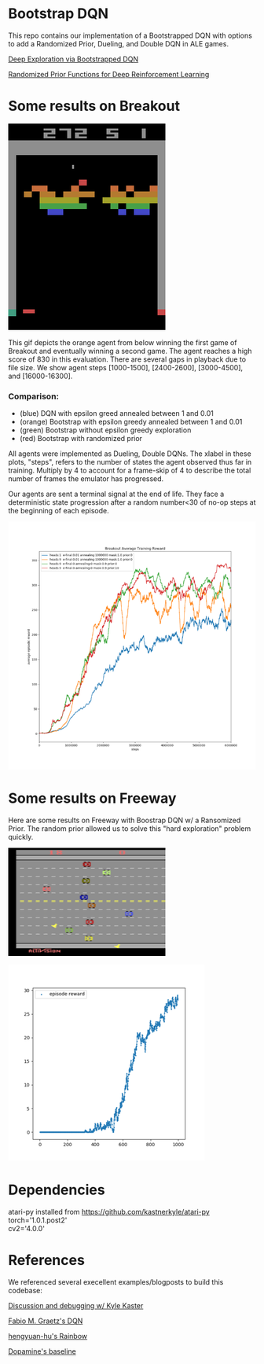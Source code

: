 # Bootstrap DQN

This repo contains our implementation of a Bootstrapped DQN with options to add a Randomized Prior, Dueling, and Double DQN in ALE games. 

[Deep Exploration via Bootstrapped DQN](https://arxiv.org/abs/1602.04621)

[Randomized Prior Functions for Deep Reinforcement Learning](https://arxiv.org/abs/1806.03335)

# Some results on Breakout

![alt text](figs/breakout_winning_gaps.gif?raw=true "Breakout Agent - Bootstrap, Prior")

This gif depicts the orange agent from below winning the first game of Breakout and eventually winning a second game. The agent reaches a high score of 830 in this evaluation.  There are several gaps in playback due to file size. We show agent steps [1000-1500], [2400-2600], [3000-4500], and [16000-16300]. 

### Comparison:  

- (blue) DQN with epsilon greed annealed between 1 and 0.01    
- (orange) Bootstrap with epsilon greedy annealed between 1 and 0.01  
- (green) Bootstrap without epsilon greedy exploration  
- (red) Bootstrap with randomized prior  

All agents were implemented as Dueling, Double DQNs. The xlabel in these plots, "steps", 
refers to the number of states the agent observed thus far in training. Multiply by 4 to account for a frame-skip of 4 to describe the total number of frames the emulator has progressed. 

Our agents are sent a terminal signal at the end of life. They face a deterministic state progression after a random number<30 of no-op steps at the beginning of each episode. 

![alt text](figs/breakout_avg_training_reward_steps.png?raw=true "Breakout Agent - Bootstrap, Prior")

# Some results on Freeway

Here are some results on Freeway with Boostrap DQN w/ a Ransomized Prior. The random prior allowed us to solve this "hard exploration" problem quickly.

![alt text](figs/small_ATARI_step0001508988_r0024_testcolor.gif?raw=true "Freeway Agent - Bootstrap with Prior")

![alt text](figs/freeway_9heads_prior_episode_reward.png?raw=true "Freeway Agent - Bootstrap with Prior")

# Dependencies

atari-py installed from https://github.com/kastnerkyle/atari-py  
torch='1.0.1.post2'  
cv2='4.0.0'  


# References

We referenced several execellent examples/blogposts to build this codebase: 

[Discussion and debugging w/ Kyle Kaster](https://gist.github.com/kastnerkyle/a4498fdf431a3a6d551bcc30cd9a35a0)

[Fabio M. Graetz's DQN](https://github.com/fg91/Deep-Q-Learning/blob/master/DQN.ipynb)

[hengyuan-hu's Rainbow](https://github.com/hengyuan-hu/rainbow)

[Dopamine's baseline](https://github.com/google/dopamine)
